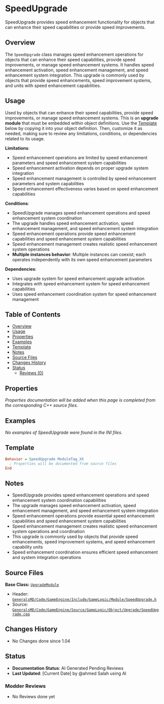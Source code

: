 # SpeedUpgrade

SpeedUpgrade provides speed enhancement functionality for objects that can enhance their speed capabilities or provide speed improvements.

## Overview

The `SpeedUpgrade` class manages speed enhancement operations for objects that can enhance their speed capabilities, provide speed improvements, or manage speed enhancement systems. It handles speed enhancement activation, speed enhancement management, and speed enhancement system integration. This upgrade is commonly used by objects that provide speed enhancements, speed improvement systems, and units with speed enhancement capabilities.

## Usage

Used by objects that can enhance their speed capabilities, provide speed improvements, or manage speed enhancement systems. This is an **upgrade module** that must be embedded within object definitions. Use the [Template](#template) below by copying it into your object definition. Then, customize it as needed, making sure to review any limitations, conditions, or dependencies related to its usage.

**Limitations**:
- Speed enhancement operations are limited by speed enhancement parameters and speed enhancement system capabilities
- Speed enhancement activation depends on proper upgrade system integration
- Speed enhancement management is controlled by speed enhancement parameters and system capabilities
- Speed enhancement effectiveness varies based on speed enhancement capabilities

**Conditions**:
- SpeedUpgrade manages speed enhancement operations and speed enhancement system coordination
- The upgrade handles speed enhancement activation, speed enhancement management, and speed enhancement system integration
- Speed enhancement operations provide speed enhancement capabilities and speed enhancement system capabilities
- Speed enhancement management creates realistic speed enhancement system operations
- **Multiple instances behavior**: Multiple instances can coexist; each operates independently with its own speed enhancement parameters

**Dependencies**:
- Uses upgrade system for speed enhancement upgrade activation
- Integrates with speed enhancement system for speed enhancement capabilities
- Uses speed enhancement coordination system for speed enhancement management

## Table of Contents

- [Overview](#overview)
- [Usage](#usage)
- [Properties](#properties)
- [Examples](#examples)
- [Template](#template)
- [Notes](#notes)
- [Source Files](#source-files)
- [Changes History](#changes-history)
- [Status](#status)
  - [Reviews (0)](#modder-reviews)

## Properties

*Properties documentation will be added when this page is completed from the corresponding C++ source files.*

## Examples

*No examples of SpeedUpgrade were found in the INI files.*

## Template

```ini
Behavior = SpeedUpgrade ModuleTag_XX
  ; Properties will be documented from source files
End
```

## Notes

- SpeedUpgrade provides speed enhancement operations and speed enhancement system coordination capabilities
- The upgrade manages speed enhancement activation, speed enhancement management, and speed enhancement system integration
- Speed enhancement operations provide essential speed enhancement capabilities and speed enhancement system capabilities
- Speed enhancement management creates realistic speed enhancement system operations and coordination
- This upgrade is commonly used by objects that provide speed enhancements, speed improvement systems, and speed enhancement capability units
- Speed enhancement coordination ensures efficient speed enhancement and system integration operations

## Source Files

**Base Class:** [`UpgradeModule`](../../GeneralsMD/Code/GameEngine/Include/GameLogic/Module/UpgradeModule.h)

- Header: [`GeneralsMD/Code/GameEngine/Include/GameLogic/Module/SpeedUpgrade.h`](../../GeneralsMD/Code/GameEngine/Include/GameLogic/Module/SpeedUpgrade.h)
- Source: [`GeneralsMD/Code/GameEngine/Source/GameLogic/Object/Upgrade/SpeedUpgrade.cpp`](../../GeneralsMD/Code/GameEngine/Source/GameLogic/Object/Upgrade/SpeedUpgrade.cpp)

## Changes History

- No Changes done since 1.04

## Status

- **Documentation Status**: AI Generated Pending Reviews 
- **Last Updated**: [Current Date] by @ahmed Salah using AI

### Modder Reviews 
- No Reviews done yet